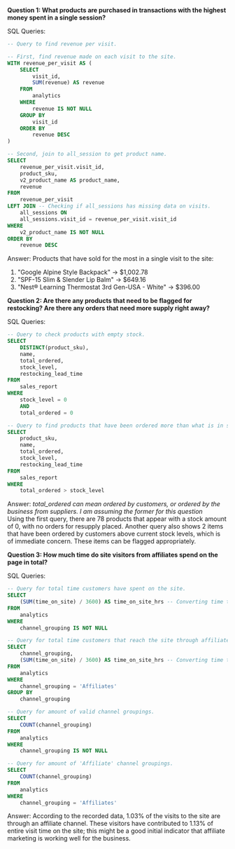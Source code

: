 **Question 1: What products are purchased in transactions with the highest money spent in a single session?**

SQL Queries:
```SQL
-- Query to find revenue per visit.

-- First, find revenue made on each visit to the site.
WITH revenue_per_visit AS (
	SELECT 
		visit_id,
		SUM(revenue) AS revenue
	FROM 
		analytics
	WHERE
		revenue IS NOT NULL
	GROUP BY
		visit_id
	ORDER BY
		revenue DESC
)

-- Second, join to all_session to get product name.
SELECT
	revenue_per_visit.visit_id,
	product_sku,
	v2_product_name AS product_name,
	revenue
FROM
	revenue_per_visit
LEFT JOIN -- Checking if all_sessions has missing data on visits.
	all_sessions ON
	all_sessions.visit_id = revenue_per_visit.visit_id
WHERE
	v2_product_name IS NOT NULL
ORDER BY
	revenue DESC
```

Answer: 
Products that have sold for the most in a single visit to the site:
1. "Google Alpine Style Backpack" -> $1,002.78
2. "SPF-15 Slim & Slender Lip Balm" -> $649.16
3. "Nest® Learning Thermostat 3rd Gen-USA - White" -> $396.00



**Question 2: Are there any products that need to be flagged for restocking? Are there any orders that need more supply right away?**

SQL Queries:
```SQL
-- Query to check products with empty stock.
SELECT
	DISTINCT(product_sku),
	name,
	total_ordered,
	stock_level,
	restocking_lead_time
FROM
	sales_report
WHERE
	stock_level = 0
	AND
	total_ordered = 0
```
```SQL
-- Query to find products that have been ordered more than what is in stock.
SELECT
	product_sku,
	name,
	total_ordered,
	stock_level,
	restocking_lead_time
FROM
	sales_report
WHERE
	total_ordered > stock_level
```

Answer: *total_ordered can mean ordered by customers, or ordered by the business from suppliers. I am assuming the former for this question*\
Using the first query, there are 78 products that appear with a stock amount of 0, with no orders for resupply placed. Another query also shows 2 items that have been ordered by customers above current stock levels, which is of immediate concern. These items can be flagged appropriately.


**Question 3: How much time do site visitors from affiliates spend on the page in total?**

SQL Queries:
```SQL
-- Query for total time customers have spent on the site.
SELECT
	(SUM(time_on_site) / 3600) AS time_on_site_hrs -- Converting time to hours
FROM
	analytics
WHERE
	channel_grouping IS NOT NULL
```
```SQL
-- Query for total time customers that reach the site through affiliates have spent on it.
SELECT
	channel_grouping,
	(SUM(time_on_site) / 3600) AS time_on_site_hrs -- Converting time to hours
FROM
	analytics
WHERE
	channel_grouping = 'Affiliates'
GROUP BY
	channel_grouping
```
```SQL
-- Query for amount of valid channel groupings.
SELECT
	COUNT(channel_grouping)
FROM
	analytics
WHERE 
	channel_grouping IS NOT NULL
```
```SQL
-- Query for amount of 'Affiliate' channel groupings.
SELECT
	COUNT(channel_grouping)
FROM
	analytics
WHERE 
	channel_grouping = 'Affiliates'
```

Answer:
According to the recorded data, 1.03% of the visits to the site are through an affiliate channel. These visitors have contributed to 1.13% of entire visit time on the site; this might be a good initial indicator that affiliate marketing is working well for the business.
